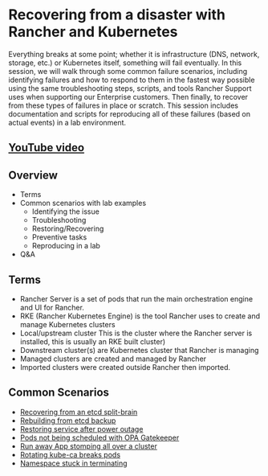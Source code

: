 # Recovering from a disaster with Rancher and Kubernetes

Everything breaks at some point; whether it is infrastructure (DNS, network, storage, etc.) or Kubernetes itself, something will fail eventually. In this session, we will walk through some common failure scenarios, including identifying failures and how to respond to them in the fastest way possible using the same troubleshooting steps, scripts, and tools Rancher Support uses when supporting our Enterprise customers. Then finally, to recover from these types of failures in place or scratch. This session includes documentation and scripts for reproducing all of these failures (based on actual events) in a lab environment.

## [YouTube video](https://www.youtube.com/watch?v=qD2kFA8THrY)

## Overview
- Terms
- Common scenarios with lab examples
  - Identifying the issue
  - Troubleshooting
  - Restoring/Recovering
  - Preventive tasks
  - Reproducing in a lab
- Q&A

## Terms
- Rancher Server is a set of pods that run the main orchestration engine and UI for Rancher.
- RKE (Rancher Kubernetes Engine) is the tool Rancher uses to create and manage Kubernetes clusters
- Local/upstream cluster This is the cluster where the Rancher server is installed, this is usually an RKE built cluster)
- Downstream cluster(s) are Kubernetes cluster that Rancher is managing
- Managed clusters are created and managed by Rancher
- Imported clusters were created outside Rancher then imported.

## Common Scenarios
- [Recovering from an etcd split-brain](./etcd-split-brain)
- [Rebuilding from etcd backup](./rebuild-from-scratch)
- [Restoring service after power outage](./complete-power-outage)
- [Pods not being scheduled with OPA Gatekeeper](./broken-opa-gatekeeper)
- [Run away App stomping all over a cluster](./run-away-app)
- [Rotating kube-ca breaks pods](./broken-kube-ca)
- [Namespace stuck in terminating](./namespace-stuck-terminating)
